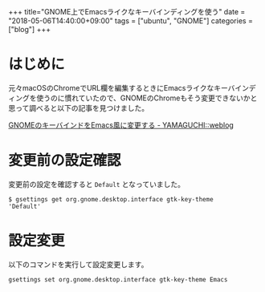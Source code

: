 +++
title="GNOME上でEmacsライクなキーバインディングを使う"
date = "2018-05-06T14:40:00+09:00"
tags = ["ubuntu", "GNOME"]
categories = ["blog"]
+++


# はじめに

元々macOSのChromeでURL欄を編集するときにEmacsライクなキーバインディングを使うのに慣れていたので、GNOMEのChromeもそう変更できないかと思って調べると以下の記事を見つけました。

[GNOMEのキーバインドをEmacs風に変更する - YAMAGUCHI::weblog](https://ymotongpoo.hatenablog.com/entry/2012/09/10/152133)

# 変更前の設定確認

変更前の設定を確認すると `Default` となっていました。

```console
$ gsettings get org.gnome.desktop.interface gtk-key-theme
'Default'
```

# 設定変更

以下のコマンドを実行して設定変更します。

```console
gsettings set org.gnome.desktop.interface gtk-key-theme Emacs
